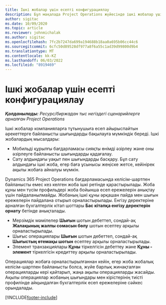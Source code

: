 ```yaml
---
title: Ішкі жобалар үшін есепті конфигурациялау
description: Бұл мақалада Project Operations жүйесінде ішкі жобалар үшін бухгалтерлік есеп тәжірибелерін құру жолдары туралы ақпарат берілген.
author: sigitac
ms.date: 10/09/2020
ms.topic: article
ms.reviewer: johnmichalak
ms.author: sigitac
ms.openlocfilehash: 7fc2b7247da699a194688b18aa0a695b06cc44c6
ms.sourcegitcommit: 6cfc50d89528df977a8f6a55c1ad39d99800d9b4
ms.translationtype: MT
ms.contentlocale: kk-KZ
ms.lasthandoff: 06/03/2022
ms.locfileid: "8919469"
---
```

# <a name="configure-accounting-for-internal-projects"></a>Ішкі жобалар үшін есепті конфигурациялау

_**Қолданылады:** Ресурс/биржадан тыс негіздегі сценарийлерге арналған Project Operations_

Ішкі жобалар компанияларға тұтынушыға есеп айырыспайтын әрекеттерге байланысты шығындарды бақылауға мүмкіндік береді. Ішкі жобалардың мысалдары:

- Мобильді құрылғы бағдарламасы сияқты өнімді әзірлеу және оны әзірлеуге байланысты шығындарды қадағалау.
- Сату алдындағы уақыт пен шығындарды басқару. Бұл сату алдындағы ішкі жоба, егер баға ұсынысы жеңіске жетсе, кейінірек ақылы жобаға айналуы мүмкін.

Dynamics 365 Project Operations бағдарламасында келісім-шартпен байланысты емес кез келген жоба ішкі ретінде қарастырылады. Жоба құны мен түсім профильдері жоба бойынша есеп ережелерін анықтау үшін пайдаланылмайды. Жобаның ішкі құны әрқашан пайда мен шығын ережелерін пайдалана отырып орналастырылады. Енгізу деректеріне арналған бухгалтерлік кітап шоттары **Бас кітапқа енгізу деректерін орнату** бетінде анықталады.

- Мерзімдік мәмілелер **Шығын** шотын дебеттеп, сондай-ақ **Жалақының жалпы сомасын бөлу** шотын есептеу арқылы орналастырылады.
- Шығыс операциялары **Шығын** шотын дебеттеп, сондай-ақ **Шығыстың өтемақы шотын** есептеу арқылы орналастырылады.
- Элемент транзакциялары **Құны** тіркелгісін дебеттеу және **Құны - элемент** тіркелгісін кредиттеу арқылы орналастырылады.

Операциялар жобаға орналастырылғаннан кейін, егер жоба жобалық келісім-шартпен байланысты болса, жүйе барлық жинақталған операцияларды кері қайтарып, жаңа ақылы операцияларды жасайды. Ақылы операциялар жобаның шығындары мен кірістерінің тиісті профилінде айқындалған бухгалтерлік есеп ережелеріне сәйкес орындалады.




[!INCLUDE[footer-include](../includes/footer-banner.md)]
